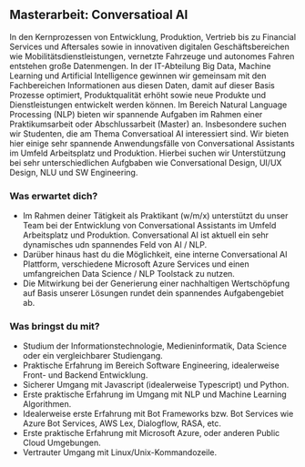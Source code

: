 ## Masterarbeit: Conversatioal AI 

In den Kernprozessen von Entwicklung, Produktion, Vertrieb bis zu Financial Services und Aftersales sowie in innovativen digitalen Geschäftsbereichen wie Mobilitätsdienstleistungen, vernetzte Fahrzeuge und autonomes Fahren entstehen große Datenmengen. In der IT-Abteilung Big Data, Machine Learning und Artificial Intelligence gewinnen wir gemeinsam mit den Fachbereichen Informationen aus diesen Daten, damit auf dieser Basis Prozesse optimiert, Produktqualität erhöht sowie neue Produkte und  Dienstleistungen entwickelt werden können.
Im Bereich Natural Language Processing (NLP) bieten wir spannende Aufgaben im Rahmen einer Praktikumsarbeit oder Abschlussarbeit (Master) an. Insbesondere suchen wir Studenten, die am Thema Conversatioal AI interessiert sind. Wir bieten hier einige sehr spannende Anwendungsfälle von Conversational Assistants im Umfeld Arbeitsplatz und Produktion. Hierbei suchen wir Unterstützung bei sehr unterschiedlichen Aufgbaben wie Conversational Design, UI/UX Design, NLU und SW Engineering.  

### Was erwartet dich?

+ Im Rahmen deiner Tätigkeit als Praktikant (w/m/x) unterstützt du unser Team bei der Entwicklung von Conversational Assistants im Umfeld Arbeitsplatz und Produktion. Conversational AI ist aktuell ein sehr dynamisches udn spannendes Feld von AI / NLP. 
+ Darüber hinaus hast du die Möglichkeit, eine interne Conversational AI Plattform, verschiedene Microsoft Azure Services und einen umfangreichen Data Science / NLP Toolstack zu nutzen. 
+ Die Mitwirkung bei der Generierung einer nachhaltigen Wertschöpfung auf Basis unserer Lösungen rundet dein spannendes Aufgabengebiet ab.

### Was bringst du mit?

+ Studium der Informationstechnologie, Medieninformatik, Data Science oder ein vergleichbarer Studiengang.
+ Praktische Erfahrung im Bereich Software Engineering, idealerweise Front- und Backend Entwicklung.
+ Sicherer Umgang mit Javascript (idealerweise Typescript) und Python.
+ Erste praktische Erfahrung im Umgang mit NLP und Machine Learning Algorithmen.
+ Idealerweise erste Erfahrung mit Bot Frameworks bzw. Bot Services wie Azure Bot Services, AWS Lex, Dialogflow, RASA, etc.
+ Erste praktische Erfahrung mit Microsoft Azure, oder anderen Public Cloud Umgebungen.
+ Vertrauter Umgang mit Linux/Unix-Kommandozeile.
